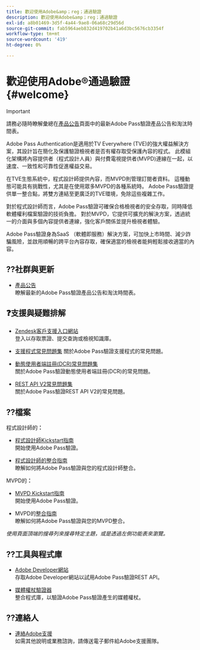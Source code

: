```yaml
---
title: 歡迎使用Adobe&amp；reg；通過驗證
description: 歡迎使用Adobe&amp；reg；通過驗證
exl-id: a8b01469-3d5f-4a44-9ae8-06a68c29d56d
source-git-commit: fab5964aeb832d419702b41a6d3bc5676cb3354f
workflow-type: tm+mt
source-wordcount: '419'
ht-degree: 0%

---
```


# 歡迎使用Adobe®通過驗證 {#welcome}

>[!IMPORTANT]
>
> 請務必隨時瞭解彙總在[產品公告](/help/authentication/product-announcements.md)頁面中的最新Adobe Pass驗證產品公告和淘汰時間表。

Adobe Pass Authentication是適用於TV Everywhere (TVE)的強大權益解決方案，其設計旨在簡化及保護驗證檢視者是否有權存取受保護內容的程式。 此模組化架構將內容提供者（程式設計人員）與付費電視提供者(MVPD)連線在一起，以速度、一致性和可靠性促進權益交易。

在TVE生態系統中，程式設計師提供內容，而MVPD則管理訂閱者資料。 這種動態可能具有挑戰性，尤其是在使用眾多MVPD的各種系統時。 Adobe Pass驗證提供單一整合點，將雙方連結至更廣泛的TVE環境，免除這些複雜工作。

對於程式設計師而言，Adobe Pass驗證可確保合格檢視者的安全存取，同時降低軟體權利檔案驗證的技術負擔。 對於MVPD，它提供可擴充的解決方案，透過統一的介面與多個內容提供者連線，強化客戶關係並提升檢視者體驗。

Adobe Pass驗證身為SaaS （軟體即服務）解決方案，可加快上市時間、減少詐騙風險，並啟用順暢的跨平台內容存取，確保適當的檢視者能夠輕鬆接收適當的內容。

## ??社群與更新

* [產品公告](/help/authentication/product-announcements.md)\
  瞭解最新的Adobe Pass驗證產品公告和淘汰時間表。

## ❓支援與疑難排解

* [Zendesk客戶支援入口網站](https://tve.zendesk.com/home)\
  登入以存取票證、提交查詢或檢視知識庫。

* [支援程式常見問題集](/help/authentication/kickstart/support-procedures-faqs.md)
關於Adobe Pass驗證支援程式的常見問題。

* [動態使用者端註冊(DCR)常見問題集](/help/authentication/integration-guide-programmers/rest-apis/rest-api-dcr/dynamic-client-registration-faqs.md)\
  關於Adobe Pass驗證動態使用者端註冊(DCR)的常見問題。

* [REST API V2常見問題集](/help/authentication/integration-guide-programmers/rest-apis/rest-api-v2/rest-api-v2-faqs.md)\
  關於Adobe Pass驗證REST API V2的常見問題。

## ??檔案

程式設計師的&#x200B;**：**

* [程式設計師Kickstart指南](/help/authentication/kickstart/programmer-kickstart-guide.md)\
  開始使用Adobe Pass驗證。

* [程式設計師的整合指南](/help/authentication/integration-guide-programmers/programmer-integration-guide-overview.md)\
  瞭解如何將Adobe Pass驗證與您的程式設計師整合。

MVPD的&#x200B;**：**

* [MVPD Kickstart指南](/help/authentication/kickstart/mvpd-kickstart-guide.md)\
  開始使用Adobe Pass驗證。

* MVPD的[整合指南](/help/authentication/integration-guide-mvpds/mvpd-integration-guide-overview.md)\
  瞭解如何將Adobe Pass驗證與您的MVPD整合。

*使用頁面頂端的搜尋列來搜尋特定主題，或是透過左側功能表來瀏覽。*

## ??️工具與程式庫

* [Adobe Developer網站](https://developer.adobe.com/adobe-pass/)\
  存取Adobe Developer網站以試用Adobe Pass驗證REST API。

* [媒體權杖驗證器](https://tve.zendesk.com/hc/en-us/articles/204963159-Media-Token-Verifier-library)\
  整合程式庫，以驗證Adobe Pass驗證產生的媒體權杖。

## ??連絡人

* [連絡Adobe支援](mailto:tve-support@adobe.com)\
  如需其他說明或業務諮詢，請傳送電子郵件給Adobe支援團隊。
